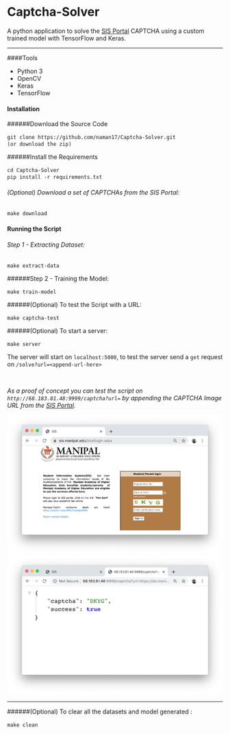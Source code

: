 # Captcha-Solver
A python application to solve the [SIS Portal](https://sis.manipal.edu) CAPTCHA using a custom trained model with TensorFlow and Keras.
___

####Tools
- Python 3
- OpenCV
- Keras
- TensorFlow

#### Installation

######Download the Source Code
```
git clone https://github.com/naman17/Captcha-Solver.git
(or download the zip)
```

######Install the Requirements
```
cd Captcha-Solver
pip install -r requirements.txt
```

###### (Optional) Download a set of CAPTCHAs from the SIS Portal:
```
make download
```

#### Running the Script
###### Step 1 - Extracting Dataset:
```
make extract-data
```
######Step 2 -  Training the Model:
```
make train-model
```

######(Optional) To test the Script with a URL:
```
make captcha-test
```

######(Optional) To start a server:
```
make server
```

The server will start on `localhost:5000`, to test the server send a `get` request on `/solve?url=<append-url-here>`

<br>

_As a proof of concept you can test the script on `http://68.183.81.48:9999/captcha?url=` by appending the CAPTCHA Image URL from the [SIS Portal](https://sis.manipal.edu)._


![](/img/first.png)
![](/img/second.png)

---

######(Optional) To clear all the datasets and model generated :
```
make clean
```
